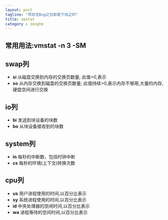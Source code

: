 ```yaml
---
layout: post
tagline: "项目无Bug之日即是下线之时"
title: vmstat
category : zonghe
---
```

## 常用用法:vmstat -n 3 -SM





## swap列
 - **si**
   从磁盘交换到内存的交换页数量; 此值>0,表示
 - **so**
   从内存交换到磁盘的交换页数量; 此值持续>0,表示内存不够用,大量的内存,硬盘空间进行交换

## io列
 - **bi**
   发送到块设备的块数
 - **bo**
   从块设备接收到的块数

## system列
 - **in**
   每秒的中断数，包括时钟中断
 - **cs**
   每秒的环境(上下文)转换次数

## cpu列
 - **us**
   用户进程使用的时间,以百分比表示
 - **sy**
   系统进程使用的时间,以百分比表示
 - **id**
   中央处理器的空闲时间,以百分比表示
 - **wa**
   进程等待的空间时间,以百分比表示
